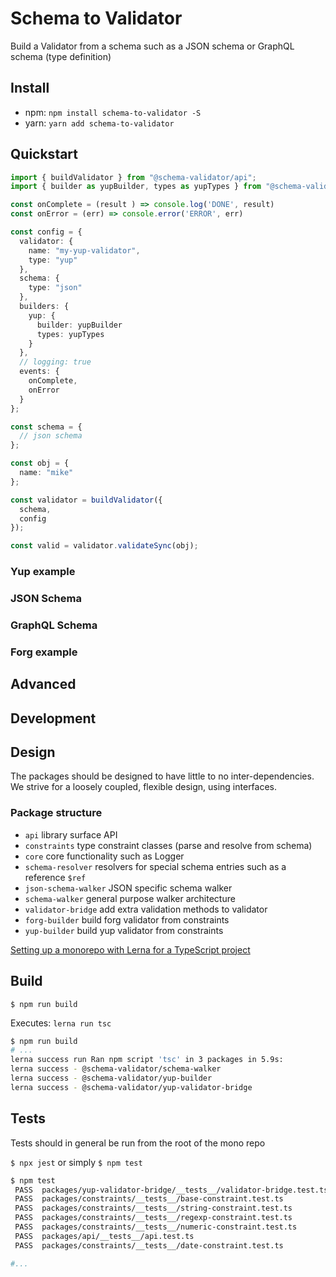 # Schema to Validator

Build a Validator from a schema such as a JSON schema or GraphQL schema (type definition)

## Install

- npm: `npm install schema-to-validator -S`
- yarn: `yarn add schema-to-validator`

## Quickstart

```ts
import { buildValidator } from "@schema-validator/api";
import { builder as yupBuilder, types as yupTypes } from "@schema-validator/yup-builder";

const onComplete = (result ) => console.log('DONE', result)
const onError = (err) => console.error('ERROR', err)

const config = {
  validator: {
    name: "my-yup-validator",
    type: "yup"
  },
  schema: {
    type: "json"
  },
  builders: {
    yup: {
      builder: yupBuilder
      types: yupTypes
    }
  },
  // logging: true
  events: {
    onComplete,
    onError
  }
};

const schema = {
  // json schema
};

const obj = {
  name: "mike"
};

const validator = buildValidator({
  schema,
  config
});

const valid = validator.validateSync(obj);
```

### Yup example

### JSON Schema

### GraphQL Schema

### Forg example

## Advanced

## Development

## Design

The packages should be designed to have little to no inter-dependencies. We strive for a loosely coupled, flexible design, using interfaces.

### Package structure

- `api` library surface API
- `constraints` type constraint classes (parse and resolve from schema)
- `core` core functionality such as Logger
- `schema-resolver` resolvers for special schema entries such as a reference `$ref`
- `json-schema-walker` JSON specific schema walker
- `schema-walker` general purpose walker architecture
- `validator-bridge` add extra validation methods to validator
- `forg-builder` build forg validator from constraints
- `yup-builder` build yup validator from constraints

[Setting up a monorepo with Lerna for a TypeScript project](https://blog.logrocket.com/setting-up-a-monorepo-with-lerna-for-a-typescript-project-b6a81fe8e4f8)

## Build

`$ npm run build`

Executes: `lerna run tsc`

```bash
$ npm run build
# ...
lerna success run Ran npm script 'tsc' in 3 packages in 5.9s:
lerna success - @schema-validator/schema-walker
lerna success - @schema-validator/yup-builder
lerna success - @schema-validator/yup-validator-bridge
```

## Tests

Tests should in general be run from the root of the mono repo

`$ npx jest` or simply `$ npm test`

```bash
$ npm test
 PASS  packages/yup-validator-bridge/__tests__/validator-bridge.test.ts
 PASS  packages/constraints/__tests__/base-constraint.test.ts
 PASS  packages/constraints/__tests__/string-constraint.test.ts
 PASS  packages/constraints/__tests__/regexp-constraint.test.ts
 PASS  packages/constraints/__tests__/numeric-constraint.test.ts
 PASS  packages/api/__tests__/api.test.ts
 PASS  packages/constraints/__tests__/date-constraint.test.ts

#...
```
